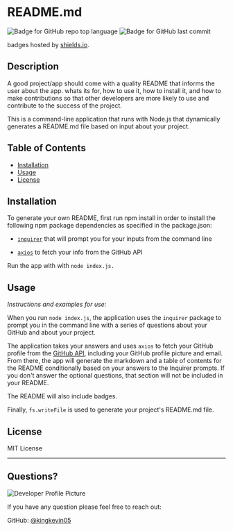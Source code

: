 # README.md
  ![Badge for GitHub repo top language](https://img.shields.io/github/languages/top/kingkevin05/readme-generator?style=flat&logo=appveyor) ![Badge for GitHub last commit](https://img.shields.io/github/last-commit/kingkevin05/readme-generator?style=flat&logo=appveyor)
  
  badges hosted by [shields.io](https://shields.io/).
  
  
  ## Description 
  
  A good project/app should come with a quality README that  informs the user about the app. whats its for, how to use it, how to install it, and how to make contributions so that other developers are more likely to use and contribute to the success of the project.
  
  This is a command-line application that runs with Node.js that dynamically generates a README.md file based on input about your project.
  
  ## Table of Contents
  * [Installation](#installation)
  * [Usage](#usage)
  * [License](#license)
  
  ## Installation
  
  
  To generate your own README, first run npm install in order to install the following npm package dependencies as specified in the package.json:

* [`inquirer`](https://www.npmjs.com/package/inquirer) that will prompt you for your inputs from the command line

* [`axios`](https://www.npmjs.com/package/axios) to fetch your info from the GitHub API

Run the app with with `node index.js.`
  
  ## Usage 
  
  *Instructions and examples for use:*
  
When you run `node index.js`, the application uses the `inquirer` package to prompt you in the command line with a series of questions about your GitHub and about your project.

The application takes your answers and uses `axios` to fetch your GitHub profile from the [GitHub API](https://developer.github.com/v3/), including your GitHub profile picture and email.
From there, the app will generate the markdown and a table of contents for the README conditionally based on your answers to the Inquirer prompts. If you don't answer the optional questions, that section will not be included in your README. 

The README will also include badges.

Finally, `fs.writeFile` is used to generate your project's README.md file.
  
  ## License
  
  MIT License
  
  ---
  
  ## Questions?
  
  ![Developer Profile Picture](https://avatars.githubusercontent.com/u/75460766?v=4) 
  
  If you have any question please feel free to reach out:
 
  GitHub: [@kingkevin05](https://api.github.com/users/kingkevin05)
  
